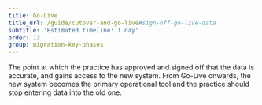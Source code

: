 ```yaml
---
title: Go-Live
title_url: /guide/cutover-and-go-live#sign-off-go-live-data
subtitle: 'Estimated timeline: 1 day'
order: 13
group: migration-key-phases
---
```


The point at which the practice has approved and signed off that the data is accurate, and gains access to the new system. From Go-Live onwards, the new system becomes the primary operational tool and the practice should stop entering data into the old one.
